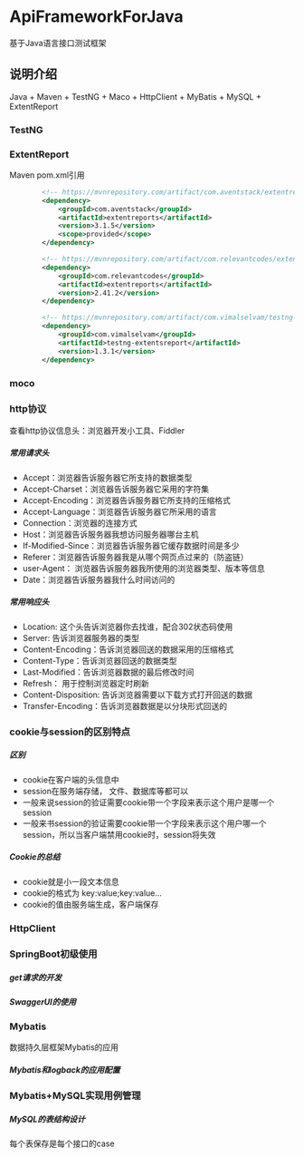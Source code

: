 # ApiFrameworkForJava
基于Java语言接口测试框架

## 说明介绍

Java + Maven + TestNG + Maco + HttpClient + MyBatis + MySQL + ExtentReport

### TestNG
### ExtentReport
Maven pom.xml引用
```xml
        <!-- https://mvnrepository.com/artifact/com.aventstack/extentreports -->
        <dependency>
            <groupId>com.aventstack</groupId>
            <artifactId>extentreports</artifactId>
            <version>3.1.5</version>
            <scope>provided</scope>
        </dependency>

        <!-- https://mvnrepository.com/artifact/com.relevantcodes/extentreports -->
        <dependency>
            <groupId>com.relevantcodes</groupId>
            <artifactId>extentreports</artifactId>
            <version>2.41.2</version>
        </dependency>

        <!-- https://mvnrepository.com/artifact/com.vimalselvam/testng-extentsreport -->
        <dependency>
            <groupId>com.vimalselvam</groupId>
            <artifactId>testng-extentsreport</artifactId>
            <version>1.3.1</version>
        </dependency>
```
### moco
### http协议
查看http协议信息头：浏览器开发小工具、Fiddler
##### 常用请求头
- Accept：浏览器告诉服务器它所支持的数据类型
- Accept-Charset：浏览器告诉服务器它采用的字符集
- Accept-Encoding：浏览器告诉服务器它所支持的压缩格式
- Accept-Language：浏览器告诉服务器它所采用的语言
- Connection：浏览器的连接方式
- Host：浏览器告诉服务器我想访问服务器哪台主机
- If-Modified-Since：浏览器告诉服务器它缓存数据时间是多少
- Referer：浏览器告诉服务器我是从哪个网页点过来的（防盗链）
- user-Agent： 浏览器告诉服务器我所使用的浏览器类型、版本等信息
- Date：浏览器告诉服务器我什么时间访问的

##### 常用响应头
- Location: 这个头告诉浏览器你去找谁，配合302状态码使用
- Server: 告诉浏览器服务器的类型
- Content-Encoding：告诉浏览器回送的数据采用的压缩格式
- Content-Type：告诉浏览器回送的数据类型
- Last-Modified：告诉浏览器数据的最后修改时间
- Refresh： 用于控制浏览器定时刷新
- Content-Disposition: 告诉浏览器需要以下载方式打开回送的数据
- Transfer-Encoding：告诉浏览器数据是以分块形式回送的

### cookie与session的区别特点
##### 区别
- cookie在客户端的头信息中
- session在服务端存储， 文件、数据库等都可以
- 一般来说session的验证需要cookie带一个字段来表示这个用户是哪一个session
- 一般来书session的验证需要cookie带一个字段来表示这个用户哪一个session，所以当客户端禁用cookie时，session将失效
##### Cookie的总结
- cookie就是小一段文本信息
- cookie的格式为 key:value;key:value...
- cookie的值由服务端生成，客户端保存

### HttpClient

### SpringBoot初级使用
##### get请求的开发
##### SwaggerUI的使用


### Mybatis
数据持久层框架Mybatis的应用

##### Mybatis和logback的应用配置

### Mybatis+MySQL实现用例管理
##### MySQL的表结构设计
每个表保存是每个接口的case


